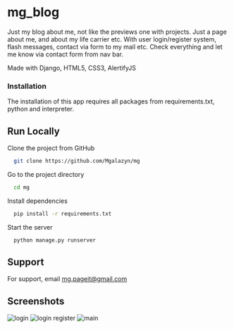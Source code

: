 # mg_blog
Just my blog about me, not like the previews one with projects. Just a page about me, and about my life carrier etc.
With user login/register system, flash messages, contact via form to my mail etc. Check everything and let me know via contact form from nav bar.

Made with Django, HTML5, CSS3, AlertifyJS


### Installation
The installation of this app requires all packages from requirements.txt, python and interpreter.


## Run Locally

Clone the project from GitHub

```bash
  git clone https://github.com/Mgalazyn/mg
```

Go to the project directory

```bash
  cd mg
```

Install dependencies

```bash
  pip install -r requirements.txt
```

Start the server

```bash
  python manage.py runserver 
```


## Support

For support, email mg.pageit@gmail.com

## Screenshots

![login](https://user-images.githubusercontent.com/91530764/210273603-fb9d5fb9-cb67-4eb1-8601-63cb3171dafe.png)
![login register](https://user-images.githubusercontent.com/91530764/210273605-8d7bd8fb-f492-4f7a-bf33-fee470106f89.png)
![main](https://user-images.githubusercontent.com/91530764/210273610-c8c972fb-f6d6-4548-924d-a19c8502690b.png)

